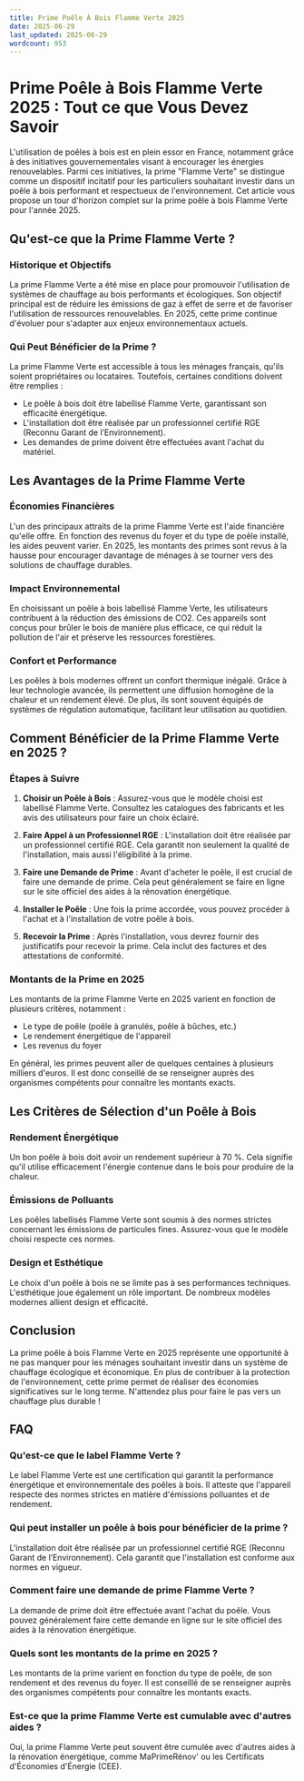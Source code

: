 ```yaml
---
title: Prime Poêle À Bois Flamme Verte 2025
date: 2025-06-29
last_updated: 2025-06-29
wordcount: 953
---
```


# Prime Poêle à Bois Flamme Verte 2025 : Tout ce que Vous Devez Savoir

L'utilisation de poêles à bois est en plein essor en France, notamment grâce à des initiatives gouvernementales visant à encourager les énergies renouvelables. Parmi ces initiatives, la prime "Flamme Verte" se distingue comme un dispositif incitatif pour les particuliers souhaitant investir dans un poêle à bois performant et respectueux de l'environnement. Cet article vous propose un tour d'horizon complet sur la prime poêle à bois Flamme Verte pour l'année 2025.

## Qu'est-ce que la Prime Flamme Verte ?

### Historique et Objectifs

La prime Flamme Verte a été mise en place pour promouvoir l'utilisation de systèmes de chauffage au bois performants et écologiques. Son objectif principal est de réduire les émissions de gaz à effet de serre et de favoriser l'utilisation de ressources renouvelables. En 2025, cette prime continue d'évoluer pour s'adapter aux enjeux environnementaux actuels.

### Qui Peut Bénéficier de la Prime ?

La prime Flamme Verte est accessible à tous les ménages français, qu'ils soient propriétaires ou locataires. Toutefois, certaines conditions doivent être remplies :

- Le poêle à bois doit être labellisé Flamme Verte, garantissant son efficacité énergétique.
- L'installation doit être réalisée par un professionnel certifié RGE (Reconnu Garant de l’Environnement).
- Les demandes de prime doivent être effectuées avant l'achat du matériel.

## Les Avantages de la Prime Flamme Verte

### Économies Financières

L'un des principaux attraits de la prime Flamme Verte est l'aide financière qu'elle offre. En fonction des revenus du foyer et du type de poêle installé, les aides peuvent varier. En 2025, les montants des primes sont revus à la hausse pour encourager davantage de ménages à se tourner vers des solutions de chauffage durables.

### Impact Environnemental

En choisissant un poêle à bois labellisé Flamme Verte, les utilisateurs contribuent à la réduction des émissions de CO2. Ces appareils sont conçus pour brûler le bois de manière plus efficace, ce qui réduit la pollution de l'air et préserve les ressources forestières.

### Confort et Performance

Les poêles à bois modernes offrent un confort thermique inégalé. Grâce à leur technologie avancée, ils permettent une diffusion homogène de la chaleur et un rendement élevé. De plus, ils sont souvent équipés de systèmes de régulation automatique, facilitant leur utilisation au quotidien.

## Comment Bénéficier de la Prime Flamme Verte en 2025 ?

### Étapes à Suivre

1. **Choisir un Poêle à Bois** : Assurez-vous que le modèle choisi est labellisé Flamme Verte. Consultez les catalogues des fabricants et les avis des utilisateurs pour faire un choix éclairé.
   
2. **Faire Appel à un Professionnel RGE** : L'installation doit être réalisée par un professionnel certifié RGE. Cela garantit non seulement la qualité de l'installation, mais aussi l'éligibilité à la prime.

3. **Faire une Demande de Prime** : Avant d'acheter le poêle, il est crucial de faire une demande de prime. Cela peut généralement se faire en ligne sur le site officiel des aides à la rénovation énergétique.

4. **Installer le Poêle** : Une fois la prime accordée, vous pouvez procéder à l'achat et à l'installation de votre poêle à bois.

5. **Recevoir la Prime** : Après l'installation, vous devrez fournir des justificatifs pour recevoir la prime. Cela inclut des factures et des attestations de conformité.

### Montants de la Prime en 2025

Les montants de la prime Flamme Verte en 2025 varient en fonction de plusieurs critères, notamment :

- Le type de poêle (poêle à granulés, poêle à bûches, etc.)
- Le rendement énergétique de l'appareil
- Les revenus du foyer

En général, les primes peuvent aller de quelques centaines à plusieurs milliers d'euros. Il est donc conseillé de se renseigner auprès des organismes compétents pour connaître les montants exacts.

## Les Critères de Sélection d'un Poêle à Bois

### Rendement Énergétique

Un bon poêle à bois doit avoir un rendement supérieur à 70 %. Cela signifie qu'il utilise efficacement l'énergie contenue dans le bois pour produire de la chaleur.

### Émissions de Polluants

Les poêles labellisés Flamme Verte sont soumis à des normes strictes concernant les émissions de particules fines. Assurez-vous que le modèle choisi respecte ces normes.

### Design et Esthétique

Le choix d'un poêle à bois ne se limite pas à ses performances techniques. L'esthétique joue également un rôle important. De nombreux modèles modernes allient design et efficacité.

## Conclusion

La prime poêle à bois Flamme Verte en 2025 représente une opportunité à ne pas manquer pour les ménages souhaitant investir dans un système de chauffage écologique et économique. En plus de contribuer à la protection de l'environnement, cette prime permet de réaliser des économies significatives sur le long terme. N'attendez plus pour faire le pas vers un chauffage plus durable !

## FAQ

### Qu'est-ce que le label Flamme Verte ?

Le label Flamme Verte est une certification qui garantit la performance énergétique et environnementale des poêles à bois. Il atteste que l'appareil respecte des normes strictes en matière d'émissions polluantes et de rendement.

### Qui peut installer un poêle à bois pour bénéficier de la prime ?

L'installation doit être réalisée par un professionnel certifié RGE (Reconnu Garant de l’Environnement). Cela garantit que l'installation est conforme aux normes en vigueur.

### Comment faire une demande de prime Flamme Verte ?

La demande de prime doit être effectuée avant l'achat du poêle. Vous pouvez généralement faire cette demande en ligne sur le site officiel des aides à la rénovation énergétique.

### Quels sont les montants de la prime en 2025 ?

Les montants de la prime varient en fonction du type de poêle, de son rendement et des revenus du foyer. Il est conseillé de se renseigner auprès des organismes compétents pour connaître les montants exacts.

### Est-ce que la prime Flamme Verte est cumulable avec d'autres aides ?

Oui, la prime Flamme Verte peut souvent être cumulée avec d'autres aides à la rénovation énergétique, comme MaPrimeRénov' ou les Certificats d'Économies d'Énergie (CEE).